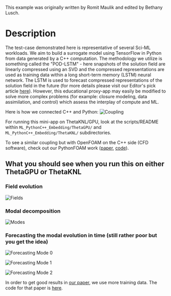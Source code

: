 This example was originally written by Romit Maulik and edited by Bethany Lusch.

# Description

The test-case demonstrated here is representative of several Sci-ML workloads. We aim to build a surrogate model using TensorFlow in Python from data generated by a C++ computation. 
The methodology we utilize is something called the "POD-LSTM" - here snapshots of the solution field are linearly compressed using an SVD and the compressed representations are used as training data within a long short-term memory (LSTM) neural network. The LSTM is used to forecast compressed representations of the solution field in the future (for more details please visit our Editor's pick article [here](https://doi.org/10.1063/5.0019884)). However, this educational proxy-app may easily be modified to solve more complex problems (for example: closure modeling, data assimilation, and control) which assess the interplay of compute and ML.

Here is how we connected C++ and Python:
![Coupling](CouplingDiagram.png)

For running this mini-app on ThetaKNL/GPU, look at the scripts/README within `ML_PythonC++_Embedding/ThetaGPU/` and `ML_PythonC++_Embedding/ThetaKNL/` subdirectories.

To see a similar coupling but with OpenFOAM on the C++ side (CFD software), check out our PythonFOAM work ([paper](https://arxiv.org/pdf/2103.09389.pdf), [code](https://github.com/argonne-lcf/PythonFOAM)). 

## What you should see when you run this on either ThetaGPU or ThetaKNL

### Field evolution
![Fields](../ThetaKNL/app_build/Field_evolution.png "Fields")

### Modal decomposition
![Modes](../ThetaKNL/app_build/SVD_Eigenvectors.png "Modes")

### Forecasting the modal evolution in time (still rather poor but you get the idea)
![Forecasting Mode 0](../ThetaKNL/app_build/Mode_0_prediction.png "Mode 0 prediction")

![Forecasting Mode 1](../ThetaKNL/app_build/Mode_1_prediction.png "Mode 1 prediction")

![Forecasting Mode 2](../ThetaKNL/app_build/Mode_2_prediction.png "Mode 2 prediction")

In order to get good results in [our paper](https://doi.org/10.1063/5.0019884), we use more training data. The code for that paper is [here](https://github.com/rmjcs2020/NATSurrogates). 

